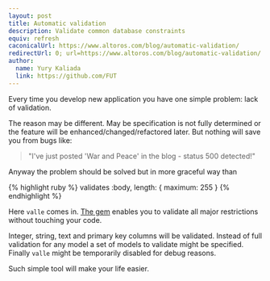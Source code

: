```yaml
---
layout: post
title: Automatic validation
description: Validate common database constraints
equiv: refresh
caconicalUrl: https://www.altoros.com/blog/automatic-validation/
redirectUrl: 0; url=https://www.altoros.com/blog/automatic-validation/
author:
  name: Yury Kaliada
  link: https://github.com/FUT
---
```


Every time you develop new application you have one simple problem: lack of validation.

The reason may be different. May be specification is not fully determined or the feature will be enhanced/changed/refactored later. But nothing will save you from bugs like:

> "I've just posted 'War and Peace' in the blog - status 500 detected!"

Anyway the problem should be solved but in more graceful way than

{% highlight ruby %}
validates :body, length: { maximum: 255 }
{% endhighlight %}

Here `valle` comes in. [The gem](https://github.com/kaize/valle) enables you to validate all major restrictions without touching your code.

Integer, string, text and primary key columns will be validated. Instead of full validation for any model a set of models to validate might be specified. Finally `valle` might be temporarily disabled for debug reasons.

Such simple tool will make your life easier.
